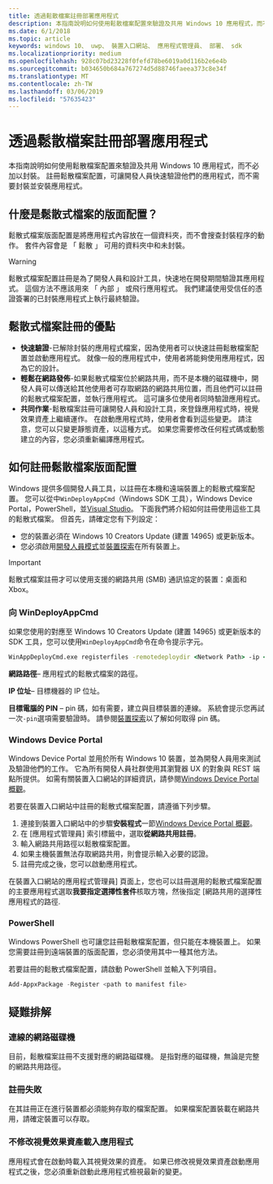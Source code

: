 ```yaml
---
title: 透過鬆散檔案註冊部署應用程式
description: 本指南說明如何使用鬆散檔案配置來驗證及共用 Windows 10 應用程式，而不必加以封裝。
ms.date: 6/1/2018
ms.topic: article
keywords: windows 10、 uwp、 裝置入口網站、 應用程式管理員、 部署、 sdk
ms.localizationpriority: medium
ms.openlocfilehash: 928c07bd23228f0fefd78be6019a0d116b2e6e4b
ms.sourcegitcommit: b034650b684a767274d5d88746faeea373c8e34f
ms.translationtype: MT
ms.contentlocale: zh-TW
ms.lasthandoff: 03/06/2019
ms.locfileid: "57635423"
---
```

# <a name="deploy-an-app-through-loose-file-registration"></a>透過鬆散檔案註冊部署應用程式 

本指南說明如何使用鬆散檔案配置來驗證及共用 Windows 10 應用程式，而不必加以封裝。 註冊鬆散檔案配置，可讓開發人員快速驗證他們的應用程式，而不需要封裝並安裝應用程式。 

## <a name="what-is-a-loose-file-layout"></a>什麼是鬆散式檔案的版面配置？

鬆散式檔案版面配置是將應用程式內容放在一個資料夾，而不會搜查封裝程序的動作。 套件內容會是 「 鬆散 」 可用的資料夾中和未封裝。 

> [!WARNING]
> 鬆散式檔案配置註冊是為了開發人員和設計工具，快速地在開發期間驗證其應用程式。 這個方法不應該用來 「 內部 」 或飛行應用程式。 我們建議使用受信任的憑證簽署的已封裝應用程式上執行最終驗證。 

## <a name="advantages-of-loose-file-registration"></a>鬆散式檔案註冊的優點

- **快速驗證**-已解除封裝的應用程式檔案，因為使用者可以快速註冊鬆散檔案配置並啟動應用程式。 就像一般的應用程式中，使用者將能夠使用應用程式，因為它的設計。 
- **輕鬆在網路發佈**-如果鬆散式檔案位於網路共用，而不是本機的磁碟機中，開發人員可以傳送給其他使用者可存取網路的網路共用位置，而且他們可以註冊的鬆散式檔案配置，並執行應用程式。 這可讓多位使用者同時驗證應用程式。 
- **共同作業**-鬆散檔案註冊可讓開發人員和設計工具，來登錄應用程式時，視覺效果資產上繼續運作。 在啟動應用程式時，使用者會看到這些變更。 請注意，您可以只變更靜態資產，以這種方式。 如果您需要修改任何程式碼或動態建立的內容，您必須重新編譯應用程式。

## <a name="how-to-register-a-loose-file-layout"></a>如何註冊鬆散檔案版面配置

Windows 提供多個開發人員工具，以註冊在本機和遠端裝置上的鬆散式檔案配置。 您可以從中`WinDeployAppCmd`（Windows SDK 工具），Windows Device Portal，PowerShell，並[Visual Studio](https://docs.microsoft.com/windows/uwp/debug-test-perf/deploying-and-debugging-uwp-apps#register-layout-from-network)。 下面我們將介紹如何註冊使用這些工具的鬆散式檔案。 但首先，請確定您有下列設定：

- 您的裝置必須在 Windows 10 Creators Update (建置 14965) 或更新版本。
- 您必須啟用[開發人員模式](https://msdn.microsoft.com/windows/uwp/get-started/enable-your-device-for-development)並[裝置探索](https://docs.microsoft.com/en-us/windows/uwp/get-started/enable-your-device-for-development#device-discovery)在所有裝置上。

> [!IMPORTANT]
> 鬆散式檔案註冊才可以使用支援的網路共用 (SMB) 通訊協定的裝置：桌面和 Xbox。 

### <a name="register-with-windeployappcmd"></a>向 WinDeployAppCmd

如果您使用的對應至 Windows 10 Creators Update (建置 14965) 或更新版本的 SDK 工具，您可以使用`WinDeployAppCmd`命令在命令提示字元。

```cmd
WinAppDeployCmd.exe registerfiles -remotedeploydir <Network Path> -ip <IP Address> -pin <target machine PIN>
```

**網路路徑**– 應用程式的鬆散式檔案的路徑。

**IP 位址**– 目標機器的 IP 位址。

**目標電腦的 PIN** – pin 碼，如有需要，建立與目標裝置的連線。 系統會提示您再試一次`-pin`選項需要驗證時。 請參閱[裝置探索](https://docs.microsoft.com/windows/uwp/get-started/enable-your-device-for-development#device-discovery)以了解如何取得 pin 碼。

### <a name="windows-device-portal"></a>Windows Device Portal

Windows Device Portal 並用於所有 Windows 10 裝置，並為開發人員用來測試及驗證他們的工作。 它為所有開發人員社群使用其瀏覽器 UX 的對象與 REST 端點所提供。 如需有關裝置入口網站的詳細資訊，請參閱[Windows Device Portal 概觀](device-portal.md)。

若要在裝置入口網站中註冊的鬆散式檔案配置，請遵循下列步驟。

1. 連接到裝置入口網站中的步驟**安裝程式**一節[Windows Device Portal 概觀](device-portal.md)。
1. 在 [應用程式管理員] 索引標籤中，選取**從網路共用註冊**。
1. 輸入網路共用路徑以鬆散檔案配置。 
1. 如果主機裝置無法存取網路共用，則會提示輸入必要的認證。
1. 註冊完成之後，您可以啟動應用程式。

在裝置入口網站的應用程式管理員] 頁面上，您也可以註冊選用的鬆散式檔案配置的主要應用程式選取**我要指定選擇性套件**核取方塊，然後指定 [網路共用的選擇性應用程式的路徑. 

### <a name="powershell"></a>PowerShell 

Windows PowerShell 也可讓您註冊鬆散檔案配置，但只能在本機裝置上。 如果您需要註冊到遠端裝置的版面配置，您必須使用其中一種其他方法。 

若要註冊的鬆散式檔案配置，請啟動 PowerShell 並輸入下列項目。

```PowerShell
Add-AppxPackage -Register <path to manifest file>
```

## <a name="troubleshooting"></a>疑難排解

### <a name="mapped-network-drives"></a>連線的網路磁碟機
目前，鬆散檔案註冊不支援對應的網路磁碟機。 是指對應的磁碟機，無論是完整的網路共用路徑。

### <a name="registration-failure"></a>註冊失敗
在其註冊正在進行裝置都必須能夠存取的檔案配置。 如果檔案配置裝載在網路共用，請確定裝置可以存取。 

### <a name="modifications-to-visual-assets-arent-being-loaded-in-the-app"></a>不修改視覺效果資產載入應用程式 
應用程式會在啟動時載入其視覺效果的資產。 如果已修改視覺效果資產啟動應用程式之後，您必須重新啟動此應用程式檢視最新的變更。